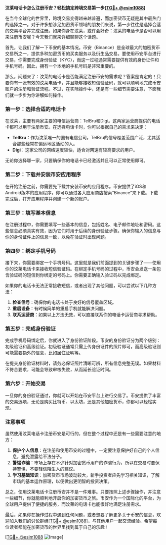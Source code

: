 **汶莱电话卡怎么注册币安？轻松搞定跨境交易第一步[[TG💪+ @esim1088](https://t.me/s/esim1088)]**

在当今全球化的世界里，跨境交易变得越来越普遍，而加密货币无疑是其中最热门的选择之一。对于许多想涉足加密货币领域的朋友们来说，第一步往往是选择合适的交易平台并完成注册。如果你身在汶莱，或许会好奇：汶莱的电话卡是否可以用来注册币安呢？今天我们就来详细聊聊这个话题。

首先，让我们了解一下币安的基本情况。币安（Binance）是全球最大的加密货币交易所之一，提供多种加密货币的买卖服务以及衍生品交易。要使用币安平台进行交易，你需要完成身份验证（KYC），而这一过程通常需要提供有效的身份证件和手机号码。因此，拥有一个本地的手机号码是非常重要的。

那么，问题来了：汶莱的电话卡是否能满足注册币安的需求呢？答案是肯定的！只要你有一张有效的汶莱电话卡，并且能够接收短信验证码，就可以顺利地完成币安账户的注册和验证流程。不过，在实际操作中，还是有一些细节需要注意，下面我们就一步步为你讲解如何操作。

### 第一步：选择合适的电话卡

在汶莱，主要有两家主要的电信运营商：TelBru和Digi。这两家运营商提供的电话卡都可以用于注册币安。在选择电话卡时，你可以根据自己的需求来决定：

- **TelBru**：作为汶莱唯一的国有电信公司，TelBru的信号覆盖范围广泛，尤其适合那些经常在偏远地区活动的人。
- **Digi**：这家公司的网络速度较快，适合对网速有较高要求的用户。

无论你选择哪一家，只要确保你的电话卡已经激活并且可以正常使用即可。

### 第二步：下载并安装币安应用程序

在开始注册之前，你需要先下载并安装币安的应用程序。币安提供了iOS和Android版本的应用程序，你可以通过各大应用商店搜索“Binance”来下载。下载完成后，打开应用程序并创建一个新的账户。

### 第三步：填写基本信息

在注册过程中，你需要填写一些基本的信息，包括姓名、电子邮件地址和密码。这些信息必须真实有效，因为它们将用于后续的身份验证步骤。确保你输入的信息与你的身份证件上的信息一致，以免在验证时出现问题。

### 第四步：绑定手机号码

接下来，你需要绑定一个手机号码。这里就是我们前面提到的关键步骤了——使用你的汶莱电话卡来接收短信验证码。在绑定手机号码的过程中，币安会发送一条包含验证码的短信到你绑定的号码上。你需要正确输入验证码以完成绑定。

如果你的电话卡无法正常接收短信，或者出现了其他问题，可以尝试以下几种方法：

1. **检查信号**：确保你的电话卡处于良好的信号覆盖区域。
2. **重启设备**：有时候简单的重启手机就能解决问题。
3. **联系运营商**：如果以上方法无效，可以直接联系你的电话卡运营商寻求帮助。

### 第五步：完成身份验证

完成手机号码绑定后，你就进入了身份验证阶段。币安的身份验证分为两个级别：初级验证和高级验证。初级验证通常只需上传身份证件的照片即可，而高级验证则可能需要额外的信息，比如居住证明等。

在提交身份验证材料时，请务必保证照片清晰可辨，所有信息完整无误。如果材料不符合要求，可能会导致审核失败，从而延长验证时间。

### 第六步：开始交易

一旦你的身份验证通过，你就可以开始在币安平台上进行交易了。币安提供了丰富的交易选项，无论是购买比特币、以太坊，还是其他加密货币，你都可以轻松实现。

### 注意事项

虽然使用汶莱电话卡注册币安是可行的，但在整个过程中还是有一些需要注意的地方：

1. **保护个人信息**：在注册和使用币安的过程中，一定要注意保护好自己的个人信息，避免泄露给不法分子。
2. **警惕诈骗**：市场上存在不少针对加密货币用户的诈骗行为，所以在交易时要保持警惕，不要轻信陌生人的建议。
3. **学习基础知识**：加密货币市场波动较大，新手投资者应先学习相关知识，了解市场的基本运作原理，以便做出更明智的投资决策。

总之，使用汶莱电话卡注册币安并不是一件难事。只要按照上述步骤操作，并注意一些细节，你就能顺利地开启你的加密货币之旅。币安作为一个国际化的平台，为全球用户提供了便捷的服务，而汶莱的电话卡也能很好地满足注册需求。

最后，如果你在操作过程中遇到任何问题，或者想要了解更多关于币安的信息，欢迎加入我们的讨论群组[[TG💪+ @esim1088](https://t.me/s/esim1088)]，与其他用户一起交流经验。希望每位读者都能在加密货币的世界里找到属于自己的乐趣！

[[TG💪+ @esim1088](https://t.me/s/esim1088) ![Image](https://i.postimg.cc/4NQfJmqS/Snipaste-2025-05-13-00-14-12.png)]